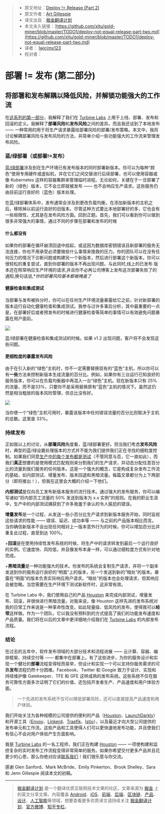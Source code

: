 > * 原文地址：[Deploy != Release (Part 2)](https://blog.turbinelabs.io/deploy-not-equal-release-part-two-acbfe402a91c)
> * 原文作者：[Art Gillespie](https://blog.turbinelabs.io/@artgillespie?source=post_header_lockup)
> * 译文出自：[掘金翻译计划](https://github.com/xitu/gold-miner)
> * 本文永久链接：[https://github.com/xitu/gold-miner/blob/master/TODO1/deploy-not-equal-release-part-two.md](https://github.com/xitu/gold-miner/blob/master/TODO1/deploy-not-equal-release-part-two.md)
> * 译者： [lwjcjmx123](https://github.com/lwjcjmx123)
> * 校对者：

# 部署 != 发布 (第二部分)

## 将部署和发布解耦以降低风险，并解锁功能强大的工作流

在[这系列的第一部分](https://medium.com/turbine-labs/deploy-not-equal-release-part-one-4724bc1e726b)，我解释了我们在 [Turbine Labs](https://turbinelabs.io) 上用于上线、部署、发布和回滚的定义。我解释了**部署风险**和**发布风险**之间的差异。而且我还谈到了本地发布 —— 一种常用的用于将生产请求暴露给部署风险的部署/发布策略。本文中，我将讨论解耦部署风险与发布风险的方法，并简单介绍一些功能强大的工作流来管理发布风险。

### 蓝/绿部署（或部署!=发布）

[蓝/绿部署](https://martinfowler.com/bliki/BlueGreenDeployment.html)涉及到在生产环境已有发布版本的同时部署新版本。你可以为每种“颜色”使用专用硬件或虚拟机，并在它们之间交替进行后续部署，也可以使用容器或像 Kubernetes 这样的容器集群来管理临时进程。无论如何，关键在于一旦部署了新的（绿色）版本，它不会立即就被发布 —— 也不会响应生产请求。这些服务仍由目前运行良好的（蓝色）版本处理。

在蓝/绿部署体系中，发布通常会涉及到更改负载均衡，在添加新版本的主机之后，移除掉以前运行良好的旧版本。尽管这种方式要比本地部署好的多，它也会有一些局限性，尤其是在发布风险方面。回到正题。首先，我们可以看到你可以做到很多非常强大的事情，通过不同的步骤在部署和发布的时候

#### 什么都没有

如果你的部署在循环崩溃回退中挂起，或这因为数据库密钥错误且新部署的服务无法连接，你也不用承受必须要做些什么事情来挽救的压力。你的团队可以在没有任何压力的情况下诊断问题或构建另一个新版本，然后进行部署这个新版本。你可以很轻松的重复尝试，直到你部署的版本不再出现问题。与此同时,线上的已发布 版本还在照常响应生产环境的请求,并且你不必再公司博客上发布这次部署失败了的通知,换句话说,**你的部署风险基本都被掩盖了*

#### 健康检查和集成测试

当部署与发布被拆分时，你可以在任何生产环境流量暴露给它之前，针对新部署的版本运行自动化健康检查和集成测试。我参与过许多事后分析，其中最重要的一点是，在部署好后或者预发布的时候进行健康检查等简单的事情可以有效避免问题暴露在用户面前。

![](https://cdn-images-1.medium.com/max/800/1*YcCeIx4-FrWMS63ZaVqSRQ.png)

蓝/绿部署在健康检查和集成测试的时候。如果 v1.2 出现问题，客户将不会发现这些问题。

#### 更细粒度的暴露发布风险

由于在引入新的“绿色”主机时，你不一定需要替换现有的“蓝色”主机，所以你可以有**一些**方法来控制新版本生成流量的百分比。例如，如果你有三台运行已知良好的服务版本，你可以在负载均衡器中再混入一台“绿色”主机。现在新版本只有 25% 的流量，而不是33%，只要你不是采用替换原有“蓝色”主机的情况下。虽然这仍然是相当粗放的版本风险管理，但总比没有好。

![](https://cdn-images-1.medium.com/max/800/1*7D-TdjRuzt9wGX1dcMnitg.png)

当你使一个“绿色”主机可用时，暴露该版本中任何错误流量的百分比则取决于主机的总数。这里是 33%。

### 持续发布

正如我以上的讨论，从**部署风险**角度看，蓝/绿部署更好。但当我们考虑**发布风险**时，典型的蓝/绿设置处理版本的方式并不能为我们提供我们正在寻找的细粒度控制。如果我们同意[生产中的每个发布都是测试](https://medium.com/turbine-labs/every-release-is-a-production-test-b31d80f2bc74)（不管同意与否，它一直如此），而我们**真正**想要的是使用模式匹配规则来分割我们的生产请求，并动态分配任意百分比的流量到我们服务的任何版本。这是一个强大的概念，它是构成复杂发布工作流的基础，如内部测试、增量发布、版本回退和黑暗流量。每篇文章都分为上下两部分（即将推出！），但我在这里会大概的介绍一下他们。

**内部测试**是仅向员工发布新版本服务的流行技术。通过强大的发布服务，你可以编写诸如“将内部员工流量的 50% 发送到版本为 x.x 实例”的规则。在我的职业生涯中，生产中的内部测试捕获到了许多我羞于承认的令人尴尬的错误。

**增量发布**是一个过程，从发送一些小百分比生产请求到新版本服务开始，同时监视这些请求的性能 —— 错误、延迟、成功率等 —— 与之前的产品版本相比而言。当你确信新版本不会出现任何相对上一版本意外行为的时候，你可以增加百分比并重复此过程，直至到达 100%。

+**回滚**是在使用持续性发布系统的时候，将生产中的请求转发到最后一个运行良好的实例。它速度快、风险低，并且像发布本身一样，可以通过细粒度方式有针对地完成。

+**黑暗流量**是一种功能强大的技术。你发布的系统会复制生产请求，并将一个副本发送到你的服务运行良好的“明面”上的版本，另一个发送到新的“暗处”的版本。暴露在“明面”的版本负责实际响应用户请求。“暗处”的版本也会处理请求，但其响应会被忽略。当您需要在生产环境下测试新软件时，这非常有效。

在 Turbine Labs 中，我们使用自己的产品 [Houston](https://turbinelabs.io) 来完成内部测试，增量发布、回滚，并很快进行黑暗流量。对我来说，像 Houston 这样先进的发布系统对我的日常工作来说是一种革命性改变。如此轻量级、低风险的发布，使得我可以**经常**这样做。作为一个团队，它以我没有预料到的方式提高了我们的功能发布速度和产品质量。我们将在以后的文章中更详细地介绍我们在 [Turbine Labs](https://turbinelabs.io) 的内部发布流程。

### 结论

在过去的五年中，软件发布领域的大部分技术和流程进展 —— 云计算、容器、编排框架、持续交付等 —— 都集中在部署上。有了这些进步，为你的服务设计和实现一个健壮的**部署**流程变得轻而易举，但设计和实现一个可以支持你服务需求的可靠**发布**流程仍然十分困难。Facebook、Twitter 和 Google 致力于设计、实现和持续维护像 Gatekeeper、TFE 和 GFE 这样成熟的发布系统。这些系统不仅在服务可靠性方面多次证明了它们的价值，还包括开发者生产、产品速度和用户体验方面。

> 一个先进的发布系统不仅可以降低部署风险，还可以直接提高产品速度和用户体验。

我们开始关注为各种规模的公司提供的便利的产品（[Houston](https://turbinelabs.io)、[LaunchDarkly](https://launchdarkly.com/)）和开源工具（[Envoy](https://lyft.github.io/envoy/)、[Linkerd](https://linkerd.io/)、[Traefik](https://traefik.io/)、[Istio](https://istio.io)），以及最近才向大型公司提供的发布单元和工作流。这些产品和工具使得人们可以更快速地发布功能，并且使我们有信心不会对用户体验产生负面影响。

我是 [Turbine Labs](https://turbinelabs.io/) 的一名工程师，我们正在构建 [Houston](https://docs.turbinelabs.io/reference/#introduction) —— 一项使构建和监控复杂的实时发布工作流程变得非常简单的服务。如果你希望交付更多产品并且花更少的心思，那么你绝对应该[联系我们](https://turbinelabs.io/contact)！我们很乐意与你交流。

感谢 Glen Sanford、Mark McBride、Emily Pinkerton、Brook Shelley、Sara 和 Jenn Gillespie 阅读本文的初稿。

---

> [掘金翻译计划](https://github.com/xitu/gold-miner) 是一个翻译优质互联网技术文章的社区，文章来源为 [掘金](https://juejin.im) 上的英文分享文章。内容覆盖 [Android](https://github.com/xitu/gold-miner#android)、[iOS](https://github.com/xitu/gold-miner#ios)、[前端](https://github.com/xitu/gold-miner#前端)、[后端](https://github.com/xitu/gold-miner#后端)、[区块链](https://github.com/xitu/gold-miner#区块链)、[产品](https://github.com/xitu/gold-miner#产品)、[设计](https://github.com/xitu/gold-miner#设计)、[人工智能](https://github.com/xitu/gold-miner#人工智能)等领域，想要查看更多优质译文请持续关注 [掘金翻译计划](https://github.com/xitu/gold-miner)、[官方微博](http://weibo.com/juejinfanyi)、[知乎专栏](https://zhuanlan.zhihu.com/juejinfanyi)。

